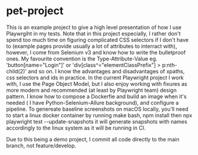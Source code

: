# pet-project

This is an example project to give a high level presentation of how I use Playwrgiht in my tests.
Note that in this project especially, I rather don't spend too much time on figuring complicated CSS selectors if I don't have to (example pages provide usually a lot of attributes to interract with), however, I come from Selenium v3 and know how to write the bulletproof ones. My favourite convention is the Type-Attribute-Value eg. 'button[name="Login"]' or 'div[class^="elementClassPrefix"] > p:nth-child(2)' and so on. I know the advantages and disadvantages of xpaths, css selectors and ids in practice.
In the current Playwright project I work with, I use the Page Object Model, but I also enjoy working with fixures as more modern and recommended (at least by Playwright team) design pattern. I know how to compose a Dockerfie and build an image when it's needed ( I have Python-Selenium-Allure background), and configure a pipeline.
To genereate baseline screenshots on macOS locally, you'll need to start a linux docker container by running make bash, npm install then
npx playwright test <test path or grep> --update-snapshots
it will generate snapshots with names accordingly to the linux system as it will be running in CI.

Due to this being a demo project, I commit all code directly to the main branch, not feature/develop.

